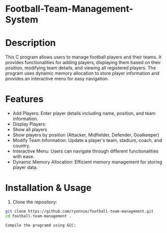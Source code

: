 # Football-Team-Management-System
# Description
This C program allows users to manage football players and their teams. It provides functionalities for adding players, displaying them based on their position, modifying team details, and viewing all registered players. The program uses dynamic memory allocation to store player information and provides an interactive menu for easy navigation.
# Features 

* Add Players: Enter player details including name, position, and team information.
* Display Players:
* Show all players
* Show players by position (Attacker, Midfielder, Defender, Goalkeeper)
* Modify Team Information: Update a player's team, stadium, coach, and country.
* Interactive Menu: Users can navigate through different functionalities with ease.
* Dynamic Memory Allocation: Efficient memory management for storing player data.

# Installation & Usage
1) Clone the repository:
```sh
git clone https://github.com/ryonnie/football-team-management.git
cd football-team-management .

Compile the programd using GCC:

